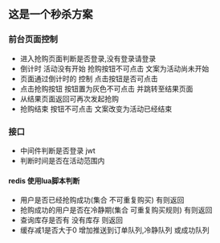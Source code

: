 ## 这是一个秒杀方案
### 前台页面控制
- 进入抢购页面判断是否登录,没有登录请登录
- 倒计时 活动没有开始 抢购按钮不可点击 文案为活动尚未开始
- 页面通过倒计时的 控制 点击按钮是否可点击
- 点击抢购按钮  按钮置为灰色不可点击 并跳转至结果页面
- 从结果页面返回可再次发起抢购
- 抢购结束 按钮不可点击 文案改变为活动已经结束
### 接口
- 中间件判断是否登录 jwt
- 判断时间是否在活动范围内
#### redis 使用lua脚本判断
- 用户是否已经抢购成功(集合 不可重复购买) 有则返回
- 抢购成功的用户是否在冷静期(集合 可重复购买规则) 有则返回
- 查询库存是否有 没有库存 则返回
- 缓存减1是否大于0 增加推送到订单队列,冷静队列 或成功队列